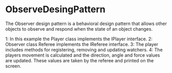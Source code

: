 # ObserveDesingPattern
The Observer design pattern is a behavioral design pattern that allows other objects to observe and respond when the state of an object changes.

1: In this example the Player class implements the IPlayer interface.
2: Observer class Referee implements the IReferee interface.
3: The player includes methods for registering, removing and updating watchers.
4: The players movement is calculated and the direction, angle and force values are updated. These values are taken by the referee and printed on the screen.
